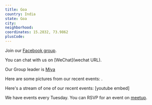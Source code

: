 ```yaml
---
title: Goa
country: India
state: Goa
city: 
neighborhood: 
coordinates: 15.2832, 73.9862
plusCode:
---
```

Join our [Facebook group](https://www.facebook.com/groups/free.code.camp.goa).

You can chat with us on [WeChat](wechat URL).

Our Group leader is [Miya](freecodecamp.org/miya)

Here are some pictures from our recent events:
![]().

Here's a stream of one of our recent events:
[youtube embed]

We have events every Tuesday. You can RSVP for an event on [meetup](meetupurl).

